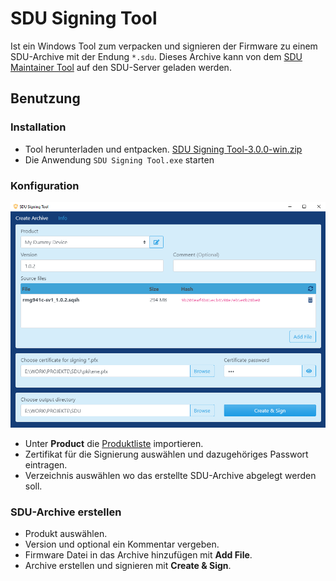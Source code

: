 # SDU Signing Tool

Ist ein Windows Tool zum verpacken und signieren der Firmware zu einem SDU-Archive mit der Endung `*.sdu`. Dieses Archive kann von dem [SDU Maintainer Tool](sdu-maintaner-tool.md) auf den SDU-Server geladen werden.

## Benutzung
### Installation
- Tool herunterladen und entpacken. [SDU Signing Tool-3.0.0-win.zip](https://hidrive.ionos.com/lnk/EwUjOrRm)
- Die Anwendung `SDU Signing Tool.exe` starten

### Konfiguration
![SDU Signing Tool](img/sdu-signing-tool.png)
- Unter **Product** die [Produktliste](sdu-maintainer-tool.md) importieren.
- Zertifikat für die Signierung auswählen und dazugehöriges Passwort eintragen.
- Verzeichnis auswählen wo das erstellte SDU-Archive abgelegt werden soll.

### SDU-Archive erstellen
- Produkt auswählen.
- Version und optional ein Kommentar vergeben.
- Firmware Datei in das Archive hinzufügen mit **Add File**.
- Archive erstellen und signieren mit **Create & Sign**.
